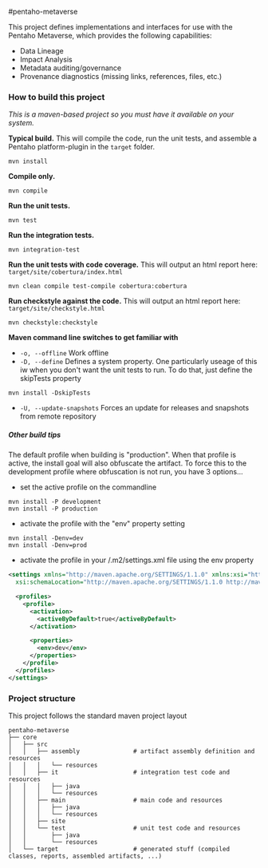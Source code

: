 #pentaho-metaverse

This project defines implementations and interfaces for use with the Pentaho Metaverse, which provides the following capabilities:

- Data Lineage
- Impact Analysis
- Metadata auditing/governance
- Provenance diagnostics (missing links, references, files, etc.)


### How to build this project
*This is a maven-based project so you must have it available on your system.*

**Typical build.** This will compile the code, run the unit tests, and assemble a Pentaho platform-plugin in the `target` folder.
```
mvn install
```

**Compile only.**
```
mvn compile
```

**Run the unit tests.**
```
mvn test
```

**Run the integration tests.**
```
mvn integration-test
```

**Run the unit tests with code coverage.** This will output an html report here: `target/site/cobertura/index.html`
```
mvn clean compile test-compile cobertura:cobertura
```

**Run checkstyle against the code.** This will output an html report here: `target/site/checkstyle.html`
```
mvn checkstyle:checkstyle
```

**Maven command line switches to get familiar with**

- `-o, --offline` Work offline
- `-D, --define` Defines a system property. One particularly useage of this iw when you don't want the unit tests to run. To do that, just define the skipTests property
```
mvn install -DskipTests
```
- `-U, --update-snapshots` Forces an update for releases and snapshots from remote repository

##### Other build tips
The default profile when building is "production". When that profile is active, the install goal will also obfuscate the artifact. To force this to the development profile where obfuscation is not run, you have 3 options...
- set the active profile on the commandline
```
mvn install -P development
mvn install -P production
```
- activate the profile with the "env" property setting
```
mvn install -Denv=dev
mvn install -Denv=prod
```
- activate the profile in your <user home>/.m2/settings.xml file using the env property
```xml
<settings xmlns="http://maven.apache.org/SETTINGS/1.1.0" xmlns:xsi="http://www.w3.org/2001/XMLSchema-instance"
  xsi:schemaLocation="http://maven.apache.org/SETTINGS/1.1.0 http://maven.apache.org/xsd/settings-1.1.0.xsd">

  <profiles>
    <profile>
      <activation>
        <activeByDefault>true</activeByDefault>
      </activation>

      <properties>
        <env>dev</env>
      </properties>
    </profile>
  </profiles>
</settings>
```

### Project structure

This project follows the standard maven project layout
```
pentaho-metaverse
├── core
│   ├── src
│   │   ├── assembly               # artifact assembly definition and resources
│   │   │   └── resources
│   │   ├── it                     # integration test code and resources
│   │   │   ├── java
│   │   │   └── resources
│   │   ├── main                   # main code and resources
│   │   │   ├── java
│   │   │   └── resources
│   │   ├── site
│   │   └── test                   # unit test code and resources
│   │       ├── java
│   │       └── resources
│   └── target                     # generated stuff (compiled classes, reports, assembled artifacts, ...)
```

